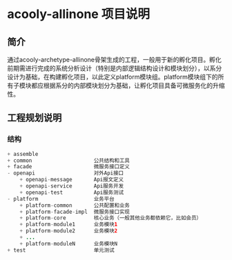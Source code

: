 acooly-allinone 项目说明
====

## 简介

通过acooly-archetype-allinone骨架生成的工程，一般用于新的孵化项目。孵化前期需进行完成的系统分析设计（特别是内部逻辑结构设计和模块划分），以系分设计为基础，在构建孵化项目，以此定义platform模块组。platform模块组下的所有子模块都应根据系分的内部模块划分为基础，让孵化项目具备可微服务化的升缩性。

## 工程规划说明

### 结构

```java
+ assemble
+ common                    公共结构和工具
+ facade                    微服务接口定义
- openapi                   对外Api接口
    + openapi-message       Api报文定义
    + openapi-service       Api服务开发
    + openapi-test          Api服务测试
- platform                  业务平台
    + platform-common       公共配置和业务
    + platform-facade-impl  微服务接口实现
    + platform-core         核心业务（一般其他业务都依赖它，比如会员）
    + platform-module1      业务模块1
    + platform-module2      业务模块2
    + ...
    + platform-moduleN      业务模块N
+ test                      单元测试
```